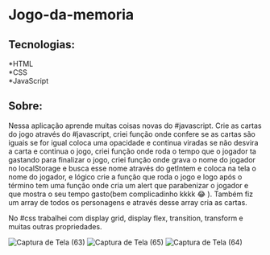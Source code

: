 # Jogo-da-memoria

## Tecnologias:

*HTML <br>
*CSS <br>
*JavaScript

## Sobre: 

Nessa aplicação aprende muitas coisas novas do #javascript. Crie as cartas do jogo através do #javascript, criei função onde confere se as cartas são iguais se for igual coloca uma opacidade e continua viradas se não desvira a carta e continua o jogo, criei função onde roda o tempo que o jogador ta gastando para finalizar o jogo, criei função onde grava o nome do jogador no localStorage e busca esse nome através do getIntem e coloca na tela o nome do jogador, e lógico crie a função que roda o jogo e logo após o término tem uma função onde cria um alert que parabenizar o jogador e que mostra o seu tempo gasto(bem complicadinho kkkk 😂 ). Também fiz um array de todos os personagens e através desse array cria as cartas.

No #css trabalhei com display grid, display flex, transition, transform e muitas outras propriedades.

![Captura de Tela (63)](https://github.com/CesarSantos99/Jogo-da-memoria/assets/100521839/7ccd737a-ac38-4761-b564-9de80a41248d)
![Captura de Tela (65)](https://github.com/CesarSantos99/Jogo-da-memoria/assets/100521839/508c4e8c-1dea-46dc-a911-d23abaed9a66)
![Captura de Tela (64)](https://github.com/CesarSantos99/Jogo-da-memoria/assets/100521839/56a588c7-950a-4185-856f-cdf5f181e81b)
